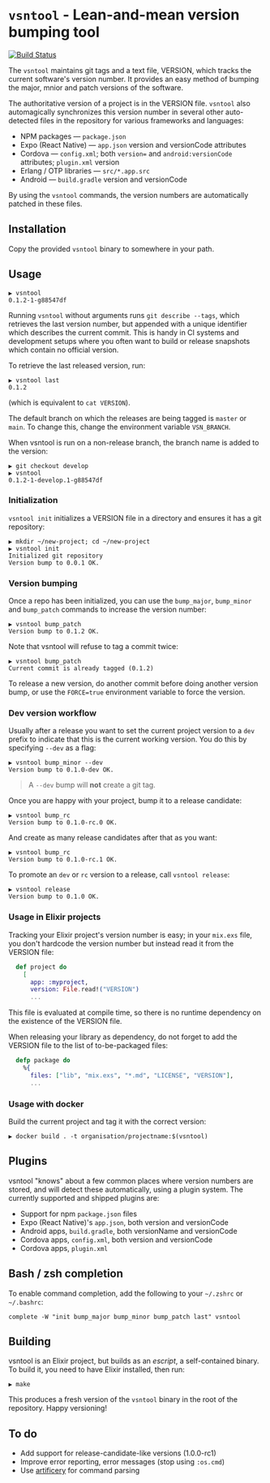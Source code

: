 # `vsntool` - Lean-and-mean version bumping tool

[![Build Status](https://travis-ci.org/arjan/vsntool.svg?branch=master)](https://travis-ci.org/arjan/vsntool)

The `vsntool` maintains git tags and a text file, VERSION, which
tracks the current software's version number. It provides an easy
method of bumping the major, mnior and patch versions of the software.

The authoritative version of a project is in the VERSION file. `vsntool` also
automagically synchronizes this version number in several other auto-detected
files in the repository for various frameworks and languages:

- NPM packages — `package.json`
- Expo (React Native) — `app.json` version and versionCode attributes
- Cordova — `config.xml`; both `version=` and `android:versionCode` attributes; `plugin.xml` version
- Erlang / OTP libraries — `src/*.app.src`
- Android — `build.gradle` version and versionCode

By using the `vsntool` commands, the version numbers are automatically patched in these files.

## Installation

Copy the provided `vsntool` binary to somewhere in your path.

## Usage

```
▶ vsntool
0.1.2-1-g88547df
```

Running `vsntool` without arguments runs `git describe --tags`, which
retrieves the last version number, but appended with a unique
identifier which describes the current commit. This is handy in CI
systems and development setups where you often want to build or
release snapshots which contain no official version.

To retrieve the last released version, run:

```
▶ vsntool last
0.1.2
```

(which is equivalent to `cat VERSION`).

The default branch on which the releases are being tagged is
`master` or `main`. To change this, change the environment variable
`VSN_BRANCH`.

When vsntool is run on a non-release branch, the branch name is added
to the version:

```
▶ git checkout develop
▶ vsntool
0.1.2-1-develop.1-g88547df
```

### Initialization

`vsntool init` initializes a VERSION file in a directory and ensures
it has a git repository:

```
▶ mkdir ~/new-project; cd ~/new-project
▶ vsntool init
Initialized git repository
Version bump to 0.0.1 OK.
```

### Version bumping

Once a repo has been initialized, you can use the `bump_major`,
`bump_minor` and `bump_patch` commands to increase the version number:

```
▶ vsntool bump_patch
Version bump to 0.1.2 OK.
```

Note that vsntool will refuse to tag a commit twice:

```
▶ vsntool bump_patch
Current commit is already tagged (0.1.2)
```

To release a new version, do another commit before doing another version bump,
or use the `FORCE=true` environment variable to force the version.

### Dev version workflow

Usually after a release you want to set the current project version to a `dev`
prefix to indicate that this is the current working version. You do this by
specifying `--dev` as a flag:

```
▶ vsntool bump_minor --dev
Version bump to 0.1.0-dev OK.
```

> A `--dev` bump will **not** create a git tag.

Once you are happy with your project, bump it to a release candidate:

```
▶ vsntool bump_rc
Version bump to 0.1.0-rc.0 OK.
```

And create as many release candidates after that as you want:

```
▶ vsntool bump_rc
Version bump to 0.1.0-rc.1 OK.
```

To promote an `dev` or `rc` version to a release, call `vsntool release`:

```
▶ vsntool release
Version bump to 0.1.0 OK.
```

### Usage in Elixir projects

Tracking your Elixir project's version number is easy; in your
`mix.exs` file, you don't hardcode the version number but instead read
it from the VERSION file:

```elixir
  def project do
    [
      app: :myproject,
      version: File.read!("VERSION")
      ...
```

This file is evaluated at compile time, so there is no runtime dependency on the existence of the VERSION file.

When releasing your library as dependency, do not forget to add the VERSION file to the list of to-be-packaged files:

```elixir
  defp package do
    %{
      files: ["lib", "mix.exs", "*.md", "LICENSE", "VERSION"],
      ...
```

### Usage with docker

Build the current project and tag it with the correct version:

```
▶ docker build . -t organisation/projectname:$(vsntool)
```

## Plugins

vsntool "knows" about a few common places where version numbers are stored, and
will detect these automatically, using a plugin system. The currently supported
and shipped plugins are:

- Support for npm `package.json` files
- Expo (React Native)'s `app.json`, both version and versionCode
- Android apps, `build.gradle`, both versionName and versionCode
- Cordova apps, `config.xml`, both version and versionCode
- Cordova apps, `plugin.xml`

## Bash / zsh completion

To enable command completion, add the following to your `~/.zshrc` or `~/.bashrc`:

```
complete -W "init bump_major bump_minor bump_patch last" vsntool
```

## Building

vsntool is an Elixir project, but builds as an _escript_, a self-contained binary. To build it, you need to have Elixir installed, then run:

```
▶ make
```

This produces a fresh version of the `vsntool` binary in the root of the repository. Happy versioning!

## To do

- Add support for release-candidate-like versions (1.0.0-rc1)
- Improve error reporting, error messages (stop using `:os.cmd`)
- Use [artificery](https://github.com/bitwalker/artificery) for command parsing
